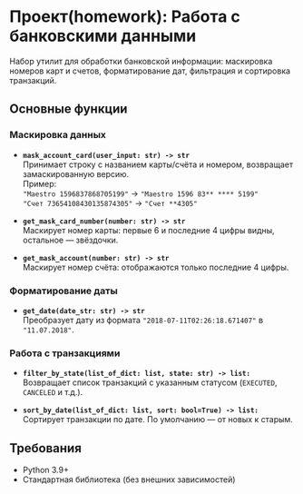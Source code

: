 ﻿# Проект(homework): Работа с банковскими данными

Набор утилит для обработки банковской информации: маскировка номеров карт и счетов, форматирование дат, фильтрация и сортировка транзакций.

## Основные функции

### Маскировка данных
- **`mask_account_card(user_input: str) -> str`**  
  Принимает строку с названием карты/счёта и номером, возвращает замаскированную версию.  
  Пример:  
  `"Maestro 1596837868705199"` → `"Maestro 1596 83** **** 5199"`  
  `"Счет 73654108430135874305"` → `"Счет **4305"`

- **`get_mask_card_number(number: str) -> str`**  
  Маскирует номер карты: первые 6 и последние 4 цифры видны, остальное — звёздочки.

- **`get_mask_account(number: str) -> str`**  
  Маскирует номер счёта: отображаются только последние 4 цифры.

### Форматирование даты
- **`get_date(date_str: str) -> str`**  
  Преобразует дату из формата `"2018-07-11T02:26:18.671407"` в `"11.07.2018"`.

### Работа с транзакциями
- **`filter_by_state(list_of_dict: list, state: str) -> list:`**  
  Возвращает список транзакций с указанным статусом (`EXECUTED`, `CANCELED` и т.д.).

- **`sort_by_date(list_of_dict: list, sort: bool=True) -> list:`**  
  Сортирует транзакции по дате. По умолчанию — от новых к старым.

## Требования
- Python 3.9+
- Стандартная библиотека (без внешних зависимостей)